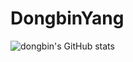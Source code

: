# DongbinYang
![dongbin's GitHub stats](https://github-readme-stats.vercel.app/api?username=DBYang81&show_icons=true&theme=tokyonight)
